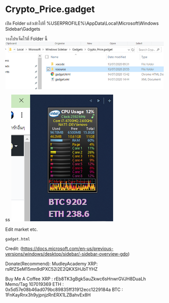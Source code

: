 # Crypto_Price.gadget

เปิด Folder แล้วเข้าไปที่ 
%USERPROFILE%\AppData\Local\Microsoft\Windows Sidebar\Gadgets

วางโปรเจ็คไว้ที่ Folder นี้ 
![path](https://github.com/shoichi-dev/Crypto_Price.gadget/blob/master/resource/crypto_1.PNG?raw=true)

ss
![ss](https://github.com/shoichi-dev/Crypto_Price.gadget/blob/master/resource/crypto_2.PNG?raw=true)

Edit market etc.
```
gadget.html
```

Credit:
(https://docs.microsoft.com/en-us/previous-versions/windows/desktop/sidebar/-sidebar-overview-gdo)

Donate(Recommend):
MudleyAcademy XRP: rsRfZSeM15mn9dPXC52i2E2QKXSHJbTYHZ

Buy Me A Coffee
XRP : rEb8TK3gBgk5auZkwc6sHnwrGVJH8DuaLh    Memo/Tag 107019369
ETH : 0x5d57e08b46ad079bc89835ff31912ecc1229184a
BTC : 1FnKayRnx3h9yjpnjzRnERX1LZBahvEx8H


